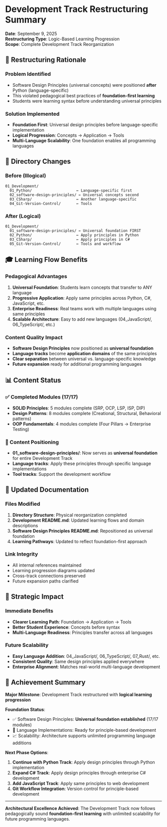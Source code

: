 # Development Track Restructuring Summary

**Date**: September 9, 2025  
**Restructuring Type**: Logic-Based Learning Progression  
**Scope**: Complete Development Track Reorganization

## 🎯 Restructuring Rationale

### **Problem Identified**

- Software Design Principles (universal concepts) were positioned **after** Python (language-specific)
- This violated pedagogical best practices of **foundation-first learning**
- Students were learning syntax before understanding universal principles

### **Solution Implemented**

- **Foundation First**: Universal design principles before language-specific implementation
- **Logical Progression**: Concepts → Application → Tools
- **Multi-Language Scalability**: One foundation enables all programming languages

## 📁 Directory Changes

### **Before (Illogical)**

```
01_Development/
  01_Python/                    ← Language-specific first
  02_software-design-principles/ ← Universal concepts second
  03_CSharp/                    ← Another language-specific
  04_Git-Version-Control/       ← Tools
```

### **After (Logical)**

```
01_Development/
  01_software-design-principles/ ← Universal foundation FIRST
  02_Python/                    ← Apply principles in Python
  03_CSharp/                    ← Apply principles in C#
  05_Git-Version-Control/       ← Tools and workflow
```

## 🎓 Learning Flow Benefits

### **Pedagogical Advantages**

1. **Universal Foundation**: Students learn concepts that transfer to ANY language
2. **Progressive Application**: Apply same principles across Python, C#, JavaScript, etc.
3. **Enterprise Readiness**: Real teams work with multiple languages using same principles
4. **Scalable Architecture**: Easy to add new languages (04_JavaScript/, 06_TypeScript/, etc.)

### **Content Quality Impact**

- **Software Design Principles** now positioned as **universal foundation**
- **Language tracks** become **application domains** of the same principles
- **Clear separation** between universal vs. language-specific knowledge
- **Future expansion** ready for additional programming languages

## 📊 Content Status

### **✅ Completed Modules (17/17)**

- **SOLID Principles**: 5 modules complete (SRP, OCP, LSP, ISP, DIP)
- **Design Patterns**: 8 modules complete (Creational, Structural, Behavioral patterns)
- **OOP Fundamentals**: 4 modules complete (Four Pillars → Enterprise Testing)

### **🎯 Content Positioning**

- **01_software-design-principles/**: Now serves as **universal foundation** for entire Development Track
- **Language tracks**: Apply these principles through specific language implementations
- **Tool tracks**: Support the development workflow

## 🔄 Updated Documentation

### **Files Modified**

1. **Directory Structure**: Physical reorganization completed
2. **Development README.md**: Updated learning flows and domain descriptions
3. **Software Design Principles README.md**: Repositioned as universal foundation
4. **Learning Pathways**: Updated to reflect foundation-first approach

### **Link Integrity**

- All internal references maintained
- Learning progression diagrams updated
- Cross-track connections preserved
- Future expansion paths clarified

## 🚀 Strategic Impact

### **Immediate Benefits**

- **Clearer Learning Path**: Foundation → Application → Tools
- **Better Student Experience**: Concepts before syntax
- **Multi-Language Readiness**: Principles transfer across all languages

### **Future Scalability**

- **Easy Language Addition**: 04_JavaScript/, 06_TypeScript/, 07_Rust/, etc.
- **Consistent Quality**: Same design principles applied everywhere
- **Enterprise Alignment**: Matches real-world multi-language development

## 🎉 Achievement Summary

**Major Milestone**: Development Track restructured with **logical learning progression**

**Foundation Status**:

- ✅ Software Design Principles: **Universal foundation established** (17/17 modules)
- 🎯 Language Implementations: Ready for principle-based development
- 📈 Scalability: Architecture supports unlimited programming language additions

**Next Phase Options**:

1. **Continue with Python Track**: Apply design principles through Python implementation
2. **Expand C# Track**: Apply design principles through enterprise C# development
3. **Add JavaScript Track**: Apply same principles to web development
4. **Git Workflow Integration**: Version control for principle-based development

---

**Architectural Excellence Achieved**: The Development Track now follows pedagogically sound **foundation-first learning** with unlimited scalability for future programming languages.
